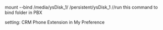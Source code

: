 mount --bind /media/ysDisk_1/ /persistent/ysDisk_1 //run this command to bind folder in PBX

setting: CRM Phone Extension  in My Preference
